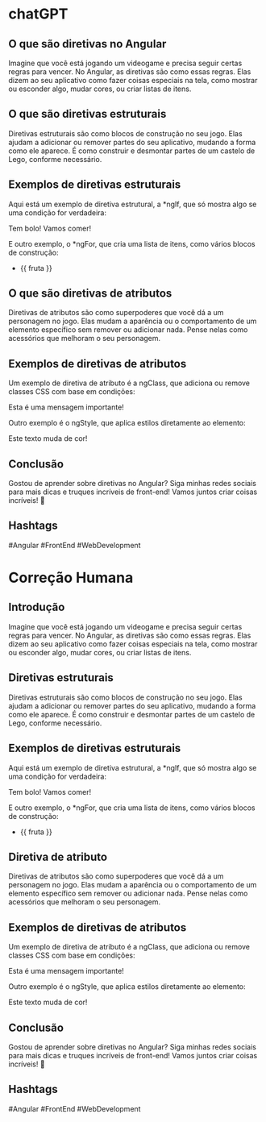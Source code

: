 # chatGPT
## O que são diretivas no Angular
<p> Imagine que você está jogando um videogame e precisa seguir certas regras para vencer. No Angular, as diretivas são como essas regras. Elas dizem ao seu aplicativo como fazer coisas especiais na tela, como mostrar ou esconder algo, mudar cores, ou criar listas de itens.</p>

## O que são diretivas estruturais
<p>Diretivas estruturais são como blocos de construção no seu jogo. Elas ajudam a adicionar ou remover partes do seu aplicativo, mudando a forma como ele aparece. É como construir e desmontar partes de um castelo de Lego, conforme necessário.</p>

## Exemplos de diretivas estruturais

<p>Aqui está um exemplo de diretiva estrutural, a *ngIf, que só mostra algo se uma condição for verdadeira:</p>

<div *ngIf="temBolo">
  <p>Tem bolo! Vamos comer!</p>
</div>

<p>E outro exemplo, o *ngFor, que cria uma lista de itens, como vários blocos de construção:</p>

<ul>
  <li *ngFor="let fruta of frutas">{{ fruta }}</li>
</ul>

## O que são diretivas de atributos
<p>Diretivas de atributos são como superpoderes que você dá a um personagem no jogo. Elas mudam a aparência ou o comportamento de um elemento específico sem remover ou adicionar nada. Pense nelas como acessórios que melhoram o seu personagem.</p>

## Exemplos de diretivas de atributos

<p>Um exemplo de diretiva de atributo é a ngClass, que adiciona ou remove classes CSS com base em condições:</p>

<div [ngClass]="{'vermelho': alerta, 'verde': sucesso}">
  Esta é uma mensagem importante!
</div>
<p>Outro exemplo é o ngStyle, que aplica estilos diretamente ao elemento:</p>

<p [ngStyle]="{'color': corFavorita}">
  Este texto muda de cor!
</p>

## Conclusão

<p>Gostou de aprender sobre diretivas no Angular? Siga minhas redes sociais para mais dicas e truques incríveis de front-end! Vamos juntos criar coisas incríveis! 🌟</p>

## Hashtags
#Angular #FrontEnd #WebDevelopment

# Correção Humana 

## Introdução 

<p> Imagine que você está jogando um videogame e precisa seguir certas regras para vencer. No Angular, as diretivas são como essas regras. Elas dizem ao seu aplicativo como fazer coisas especiais na tela, como mostrar ou esconder algo, mudar cores, ou criar listas de itens.</p>

## Diretivas estruturais
<p>Diretivas estruturais são como blocos de construção no seu jogo. Elas ajudam a adicionar ou remover partes do seu aplicativo, mudando a forma como ele aparece. É como construir e desmontar partes de um castelo de Lego, conforme necessário.</p>

## Exemplos de diretivas estruturais

<p>Aqui está um exemplo de diretiva estrutural, a *ngIf, que só mostra algo se uma condição for verdadeira:</p>

<div *ngIf="temBolo">
  <p>Tem bolo! Vamos comer!</p>
</div>

<p>E outro exemplo, o *ngFor, que cria uma lista de itens, como vários blocos de construção:</p>

<ul>
  <li *ngFor="let fruta of frutas">{{ fruta }}</li>
</ul>

## Diretiva de atributo 
<p>Diretivas de atributos são como superpoderes que você dá a um personagem no jogo. Elas mudam a aparência ou o comportamento de um elemento específico sem remover ou adicionar nada. Pense nelas como acessórios que melhoram o seu personagem.</p>

## Exemplos de diretivas de atributos

<p>Um exemplo de diretiva de atributo é a ngClass, que adiciona ou remove classes CSS com base em condições:</p>

<div [ngClass]="{'vermelho': alerta, 'verde': sucesso}">
  Esta é uma mensagem importante!
</div>
<p>Outro exemplo é o ngStyle, que aplica estilos diretamente ao elemento:</p>

<p [ngStyle]="{'color': corFavorita}">
  Este texto muda de cor!
</p>

## Conclusão

<p>Gostou de aprender sobre diretivas no Angular? Siga minhas redes sociais para mais dicas e truques incríveis de front-end! Vamos juntos criar coisas incríveis! 🌟</p>

## Hashtags
#Angular #FrontEnd #WebDevelopment
